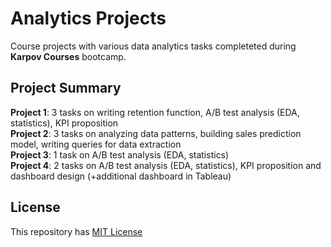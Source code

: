 # Analytics Projects  
Course projects with various data analytics tasks completeted during **Karpov Courses** bootcamp.  
## Project Summary  
**Project 1**: 3 tasks on writing retention function, A/B test analysis (EDA, statistics), KPI proposition  
**Project 2**: 3 tasks on analyzing data patterns, building sales prediction model, writing queries for data extraction  
**Project 3**: 1 task on A/B test analysis (EDA, statistics)  
**Project 4**: 2 tasks on A/B test analysis (EDA, statistics), KPI proposition and dashboard design (+additional dashboard in Tableau)
## License
This repository has [MIT License](LICENSE)
